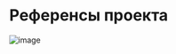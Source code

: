 # Референсы проекта

![image](https://github.com/user-attachments/assets/ef8e9801-5f95-4527-b9eb-8bdff8508c16)
